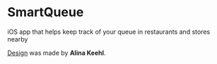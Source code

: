# SmartQueue
iOS app that helps keep track of your queue in restaurants and stores nearby

[Design](https://www.behance.net/gallery/66590251/UIUX-Design-IOS-App-Pila) was made by **Alina Keehl**. 
